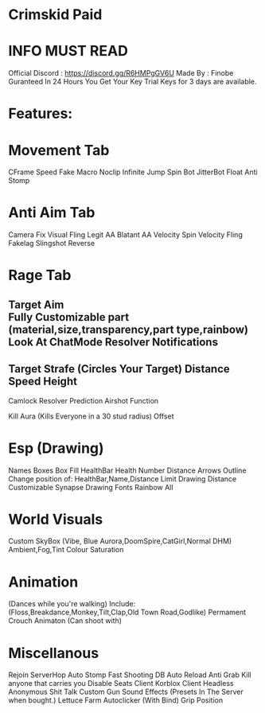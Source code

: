 # Crimskid Paid

# INFO MUST READ

Official Discord : https://discord.gg/R6HMPgGV6U
Made By : Finobe
Guranteed In 24 Hours You Get Your Key
Trial Keys for 3 days are available.

# Features: 

# Movement Tab
CFrame Speed 
Fake Macro 
Noclip 
Infinite Jump 
Spin Bot 
JitterBot 
Float 
Anti Stomp 

# Anti Aim Tab
Camera Fix Visual 
Fling 
Legit AA 
Blatant AA 
Velocity Spin 
Velocity Fling 
Fakelag 
Slingshot 
Reverse 

# Rage Tab
Target Aim  
Fully Customizable part (material,size,transparency,part type,rainbow) 
Look At 
ChatMode 
Resolver 
Notifications 
-
Target Strafe (Circles Your Target)
Distance 
Speed 
Height 
-
Camlock 
Resolver 
Prediction 
Airshot Function 


Kill Aura (Kills Everyone in a 30 stud radius) 
Offset 

# Esp (Drawing)
Names 
Boxes 
Box Fill 
HealthBar 
Health Number 
Distance 
Arrows 
Outline 
Change position of: HealthBar,Name,Distance 
Limit Drawing Distance  
Customizable Synapse Drawing Fonts 
Rainbow All 

# World Visuals
Custom SkyBox (Vibe, Blue Aurora,DoomSpire,CatGirl,Normal DHM) 
Ambient,Fog,Tint Colour 
Saturation 

# Animation
(Dances while you're walking) 
Include: (Floss,Breakdance,Monkey,Tilt,Clap,Old Town Road,Godlike) 
Permament Crouch Animaton (Can shoot with) 
 

# Miscellanous 
Rejoin 
ServerHop 
Auto Stomp 
Fast Shooting DB 
Auto Reload 
Anti Grab 
Kill anyone that carries you 
Disable Seats 
Client Korblox Client Headless 
Anonymous 
Shit Talk 
Custom Gun Sound Effects (Presets In The Server when bought.) 
Lettuce Farm 
Autoclicker (With Bind) 
Grip Position 

